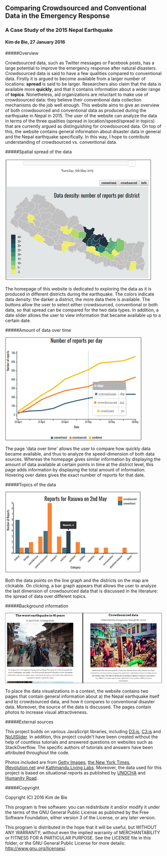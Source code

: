 ## Comparing Crowdsourced and Conventional Data in the Emergency Response
### A Case Study of the 2015 Nepal Earthquake
#### Kim de Bie, 27 January 2016

#####Overview

Crowdsourced data, such as Twitter messages or Facebook posts, has a large potential to improve the emergency response after natural disasters. Crowdsourced data is said to have a few qualities compared to conventional data. Firstly it is argued to become available from a larger number of locations: **spread** is said to be larger. Researchers also claim that the data is available more **quickly**, and that it contains information about a wider range of **topics**. Nonetheless, aid organizations are reluctant to make use of crowdsourced data: they believe their conventional data collection mechanisms do the job well enough. This website aims to give an overview of both crowdsourced and conventional data as produced during the earthquake in Nepal in 2015. The user of the website can analyze the data in terms of the three qualities (spread in location/speed/spread in topics) that are currently argued as distinguishing for crowdsourced data. On top of this, the website contains general information about disaster data in general and the Nepal earthquake specifically. In this way, I hope to contribute understanding of crowdsourced vs. conventional data. 

#####Spatial spread of the data

![](doc/map.png)

The homepage of this website is dedicated to exploring the data as it is produced in different districts during the earthquake. The colors indicate data density: the darker a district, the more data there is available. The buttons allow the user to select either crowdsourced, conventional or both data, so that spread can be compared for the two data types. In addition, a date slider allows the user to view information that became available up to a certain date. 

#####Amount of data over time

![](doc/line.png)

The page 'data over time' allows the user to compare how quickly data became available, and thus to analyze the speed-dimension of both data sources. Whereas the homepage gives similar information by displaying the amount of data available at certain points in time at the district level, this page adds information by displaying the total amount of information. Hovering over dates gives the exact number of reports for that date. 

#####Topics of the data

![](doc/bargraph.png)

Both the data points on the line graph and the districts on the map are clickable. On clicking, a bar graph appears that allows the user to analyze the last dimension of crowdsourced data that is discussed in the literature: the spread of data  over different topics. 

#####Background information

![](doc/info.png)

To place the data visualizations in a context, the website contains two pages that contain general information about a) the Nepal earthquake itself and b) crowdsourced data, and how it compares to conventional disaster data. Moreover, the source of the data is discussed. The pages contain photos to increase visual attractiveness.  

#####External sources

This project builds on various JavaScript libraries, including [D3.js](http://d3js.org/), [C3.js](http://c3js.org/) and [NoUISlider](http://refreshless.com/nouislider/). In addition, this project couldn't have been created without the help of countless tutorials and answered questions on websites such as StackOverflow. The specific authors of tutorials and answers have been attributed throughout the code. 

Photos included are from [Getty Images](http://www.gettyimages.com), [the New York Times](http://www.nytimes.com/), [IRevolution.net](http://irevolutions.org/) and [Kathmandu Living Labs](http://www.kathmandulivinglabs.org/). Moreover, the data used for this project is based on situational reports as published by [UNOCHA](http://www.unocha.org/nepal) and [Humanity Road](http://humanityroad.org/). 

#####Copyright

Copyright (C) 2016 Kim de Bie

This program is free software: you can redistribute it and/or modify it under the terms of the GNU General Public License as published by the Free Software Foundation, either version 3 of the License, or any later version.

This program is distributed in the hope that it will be useful, but WITHOUT ANY WARRANTY; without even the implied warranty of MERCHANTABILITY or FITNESS FOR A PARTICULAR PURPOSE. See the LICENSE file in this folder, or the GNU General Public License for more details: <http://www.gnu.org/licenses/>.